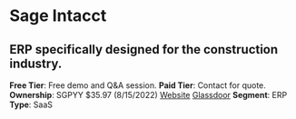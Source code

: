 # Sage Intacct

## ERP specifically designed for the construction industry.

**Free Tier**: Free demo and Q&A session.
**Paid Tier**: Contact for quote.
**Ownership**: SGPYY $35.97 (8/15/2022)
[Website](https://www.sageintacct.com/)
[Glassdoor](https://www.glassdoor.com/Overview/Working-at-Sage-EI_IE1150.11,15.htm)
**Segment**: ERP
**Type**: SaaS
